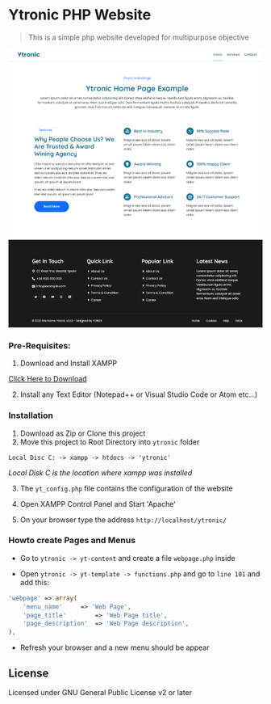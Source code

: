 # Ytronic PHP Website

> This is a simple php website developed for multipurpose objective

![Ytronic Preview](https://github.com/elyonox/ytronic-php-website/blob/main/screenshot.png)

### Pre-Requisites:

1. Download and Install XAMPP

[Click Here to Download](https://www.apachefriends.org/index.html)

2. Install any Text Editor (Notepad++ or Visual Studio Code or Atom etc...)

### Installation

1. Download as Zip or Clone this project
2. Move this project to Root Directory into `ytronic` folder
```
Local Disc C: -> xampp -> htdocs -> 'ytronic'
```
*Local Disk C is the location where xampp was installed*

3. The `yt_config.php` file contains the configuration of the website

4. Open XAMPP Control Panel and Start 'Apache'

5. On your browser type the address `http://localhost/ytronic/`

### Howto create Pages and Menus

- Go to `ytronic -> yt-content` and create a file `webpage.php` inside

- Open `ytronic -> yt-template -> functions.php` and go to `line 101` and add this:

```php
'webpage' => array(
	'menu_name'		=> 'Web Page',
	'page_title'		=> 'Web Page title',
	'page_description'	=> 'Web Page description',
),
```

- Refresh your browser and a new menu should be appear

License
-------

Licensed under GNU General Public License v2 or later
